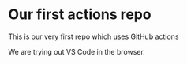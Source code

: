 # Our first actions repo
This is our very first repo which uses GitHub actions

We are trying out VS Code in the browser.
